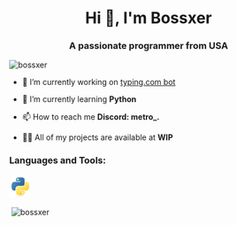 <h1 align="center">Hi 👋, I'm Bossxer</h1>
<h3 align="center">A passionate programmer from USA</h3>

<p align="left"> <img src="https://komarev.com/ghpvc/?username=bossxer&label=Profile%20views&color=0e75b6&style=flat" alt="bossxer" /> </p>

- 🔭 I’m currently working on [typing.com bot](https://github.com/Bossxer/Typing.com-bot)

- 🌱 I’m currently learning **Python**

- 📫 How to reach me **Discord: metro_.**

- 👨‍💻 All of my projects are available at **WIP**

<h3 align="left">Languages and Tools:</h3>
<p align="left"> <a href="https://www.python.org" target="_blank" rel="noreferrer"> <img src="https://raw.githubusercontent.com/devicons/devicon/master/icons/python/python-original.svg" alt="python" width="40" height="40"/> </a> </p>

<p>&nbsp;<img align="center" src="https://github-readme-stats.vercel.app/api?username=bossxer&show_icons=true&locale=en" alt="bossxer" /></p>
